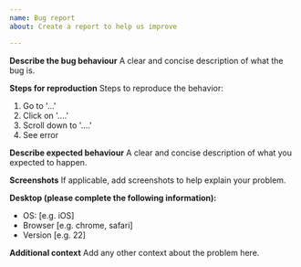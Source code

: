 ```yaml
---
name: Bug report
about: Create a report to help us improve

---
```


**Describe the bug behaviour**
A clear and concise description of what the bug is.

**Steps for reproduction**
Steps to reproduce the behavior:
1. Go to '...'
2. Click on '....'
3. Scroll down to '....'
4. See error

**Describe expected behaviour**
A clear and concise description of what you expected to happen.

**Screenshots**
If applicable, add screenshots to help explain your problem.

**Desktop (please complete the following information):**
 - OS: [e.g. iOS]
 - Browser [e.g. chrome, safari]
 - Version [e.g. 22]

**Additional context**
Add any other context about the problem here.
